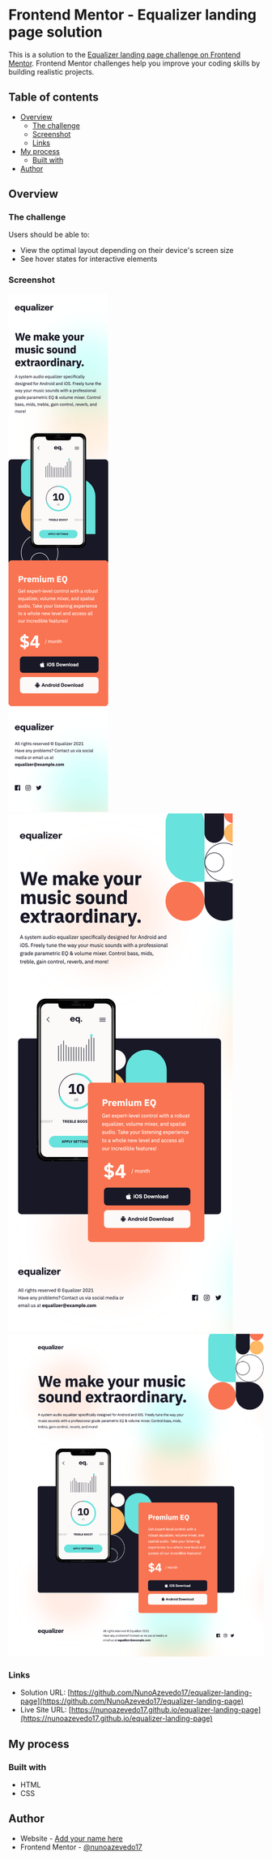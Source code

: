 # Frontend Mentor - Equalizer landing page solution

This is a solution to the [Equalizer landing page challenge on Frontend Mentor](https://www.frontendmentor.io/challenges/equalizer-landing-page-7VJ4gp3DE). Frontend Mentor challenges help you improve your coding skills by building realistic projects.

## Table of contents

- [Overview](#overview)
  - [The challenge](#the-challenge)
  - [Screenshot](#screenshot)
  - [Links](#links)
- [My process](#my-process)
  - [Built with](#built-with)
- [Author](#author)

## Overview

### The challenge

Users should be able to:

- View the optimal layout depending on their device's screen size
- See hover states for interactive elements

### Screenshot

![Mobile](./screenshots/mobile.png)
![Tablet](./screenshots/tablet.png)
![Desktop](./screenshots/desktop.png)

### Links

- Solution URL: [https://github.com/NunoAzevedo17/equalizer-landing-page](https://github.com/NunoAzevedo17/equalizer-landing-page)
- Live Site URL: [https://nunoazevedo17.github.io/equalizer-landing-page](https://nunoazevedo17.github.io/equalizer-landing-page)

## My process

### Built with

- HTML
- CSS

## Author

- Website - [Add your name here](https://www.your-site.com)
- Frontend Mentor - [@nunoazevedo17](https://www.frontendmentor.io/profile/nunoazevedo17)
